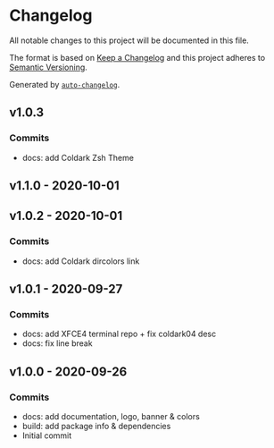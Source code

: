 # Changelog

All notable changes to this project will be documented in this file.

The format is based on [Keep a Changelog](https://keepachangelog.com/en/1.0.0/)
and this project adheres to [Semantic Versioning](https://semver.org/spec/v2.0.0.html).

Generated by [`auto-changelog`](https://github.com/CookPete/auto-changelog).

## v1.0.3

### Commits

- docs: add Coldark Zsh Theme 

## v1.1.0 - 2020-10-01

## v1.0.2 - 2020-10-01

### Commits

- docs: add Coldark dircolors link 

## v1.0.1 - 2020-09-27

### Commits

- docs: add XFCE4 terminal repo + fix coldark04 desc 
- docs: fix line break 

## v1.0.0 - 2020-09-26

### Commits

- docs: add documentation, logo, banner & colors 
- build: add package info & dependencies 
- Initial commit 
